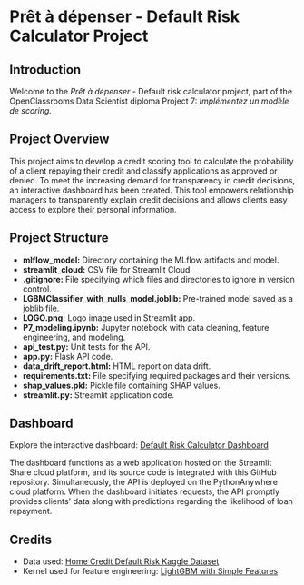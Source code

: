 # Prêt à dépenser - Default Risk Calculator Project

## Introduction
Welcome to the *Prêt à dépenser* - Default risk calculator project, part of the OpenClassrooms Data Scientist diploma Project 7: *Implémentez un modèle de scoring.*

## Project Overview
This project aims to develop a credit scoring tool to calculate the probability of a client repaying their credit and classify applications as approved or denied. To meet the increasing demand for transparency in credit decisions, an interactive dashboard has been created. This tool empowers relationship managers to transparently explain credit decisions and allows clients easy access to explore their personal information.

## Project Structure
- **mlflow_model:** Directory containing the MLflow artifacts and model.
- **streamlit_cloud:** CSV file for Streamlit Cloud.
- **.gitignore:** File specifying which files and directories to ignore in version control.
- **LGBMClassifier_with_nulls_model.joblib:** Pre-trained model saved as a joblib file.
- **LOGO.png:** Logo image used in Streamlit app.
- **P7_modeling.ipynb:** Jupyter notebook with data cleaning, feature engineering, and modeling.
- **api_test.py:** Unit tests for the API.
- **app.py:** Flask API code.
- **data_drift_report.html:** HTML report on data drift.
- **requirements.txt:** File specifying required packages and their versions.
- **shap_values.pkl:** Pickle file containing SHAP values.
- **streamlit.py:** Streamlit application code.

## Dashboard
Explore the interactive dashboard: [Default Risk Calculator Dashboard](https://default-risk-calculator.streamlit.app/)

The dashboard functions as a web application hosted on the Streamlit Share cloud platform, and its source code is integrated with this GitHub repository. Simultaneously, the API is deployed on the PythonAnywhere cloud platform. When the dashboard initiates requests, the API promptly provides clients' data along with predictions regarding the likelihood of loan repayment.

## Credits
- Data used: [Home Credit Default Risk Kaggle Dataset](https://www.kaggle.com/c/home-credit-default-risk/data)
- Kernel used for feature engineering: [LightGBM with Simple Features](https://www.kaggle.com/code/jsaguiar/lightgbm-with-simple-features/script)



